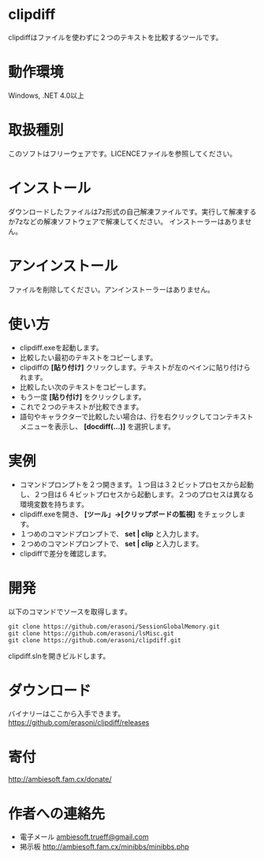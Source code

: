 # clipdiff
clipdiffはファイルを使わずに２つのテキストを比較するツールです。

# 動作環境
Windows, .NET 4.0以上

# 取扱種別
このソフトはフリーウェアです。LICENCEファイルを参照してください。

# インストール
ダウンロードしたファイルは7z形式の自己解凍ファイルです。実行して解凍するか7zなどの解凍ソフトウェアで解凍してください。
インストーラーはありません。

# アンインストール
ファイルを削除してください。アンインストーラーはありません。

# 使い方
* clipdiff.exeを起動します。
* 比較したい最初のテキストをコピーします。
* clipdiffの **[貼り付け]** クリックします。テキストが左のペインに貼り付けられます。
* 比較したい次のテキストをコピーします。
* もう一度 **[貼り付け]** をクリックします。
* これで２つのテキストが比較できます。
* 語句やキャラクターで比較したい場合は、行を右クリックしてコンテキストメニューを表示し、 **[docdiff(...)]** を選択します。

# 実例
* コマンドプロンプトを２つ開きます。１つ目は３２ビットプロセスから起動し、２つ目は６４ビットプロセスから起動します。２つのプロセスは異なる環境変数を持ちます。
* clipdiff.exeを開き、 **[ツール」->[クリップボードの監視]** をチェックします。
* １つめのコマンドプロンプトで、 **set | clip** と入力します。
* ２つめのコマンドプロンプトで、 **set | clip** と入力します。
* clipdiffで差分を確認します。


# 開発
以下のコマンドでソースを取得します。
```
git clone https://github.com/erasoni/SessionGlobalMemory.git
git clone https://github.com/erasoni/lsMisc.git
git clone https://github.com/erasoni/clipdiff.git
```
clipdiff.slnを開きビルドします。

# ダウンロード
バイナリーはここから入手できます。
<https://github.com/erasoni/clipdiff/releases>

# 寄付
<http://ambiesoft.fam.cx/donate/>

# 作者への連絡先
* 電子メール ambiesoft.trueff@gmail.com
* 掲示板 <http://ambiesoft.fam.cx/minibbs/minibbs.php>
